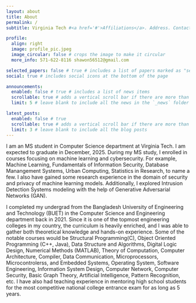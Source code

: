```yaml
---
layout: about
title: About
permalink: /
subtitle: Virginia Tech #<a href='#'>Affiliations</a>. Address. Contacts. Motto. Etc.

profile:
  align: right
  image: profile_pic.jpeg
  image_circular: false # crops the image to make it circular
  more_info: 571-622-8116 shawon56512@gmail.com

selected_papers: false # true # includes a list of papers marked as "selected={true}"
social: true # includes social icons at the bottom of the page

announcements:
  enabled: false # true # includes a list of news items
  scrollable: true # adds a vertical scroll bar if there are more than 3 news items
  limit: 5 # leave blank to include all the news in the `_news` folder

latest_posts:
  enabled: false # true
  scrollable: true # adds a vertical scroll bar if there are more than 3 new posts items
  limit: 3 # leave blank to include all the blog posts
---
```


I am an MS student in Computer Science department at Virginia Tech. I am expected to graduate in December, 2025. During my MS study, I enrolled in courses focusing on machine learning and cybersecurity. For example, Machine Learning, Fundamentals of Information Security, Database Manangement Systems, Urban Computing, Statistics in Research, to name a few. I also have gained some research experience in the domain of security and privacy of machine learning models. Additionally, I explored Intrusion Detection Systems modeling with the help of Generative Adversarial Networks (GAN). 

I completed my undergrad from the Bangladesh University of Engineering and Technology (BUET) in the Computer Science and Engineering department back in 2021. Since it is one of the topmost engineering colleges in my country, the curriculum is heavily enriched, and I was able to gather both theoretical knowledge and hands-on experience. Some of the notable courses would be Structural Programming(C), Object Oriented Programming (C++, Java), Data Structure and Algorithms, Digital Logic Design, Numerical Methods (MATLAB), Theory of Computation, Computer Architecture,  Compiler, Data Communication, Microprocessors, Microcontrolerss, and Embedded Systems, Operating System, Software Engineering, Information System Design, Computer Network, Computer Security, Basic Graph Theory, Artificial Intelligence, Pattern Recognition, etc. I have also had teaching experience in mentoring high school students for the most competitive national college entrance exam for as long as 5 years.

<!-- Currently, I am involved in the<a href='https://www.simstudent.org/home'> SimStudent project.</a>, a teachable agent that uses inductive logic programming to learn from students' demonstrations. My role involves generating contextually relevant questions to enhance students' critical thinking and equation-solving skills during their interactions with SimStudent.

Outside of work, I enjoy meeting new people and embracing diverse perspectives. I find joy in dancing, exploring new cultures, and discovering new hobbies. Whether through my work or personal life, I aim to live with purpose, positivity, and curiosity and welcome anyone who wants to connect or share ideas.

Write your biography here. Tell the world about yourself. Link to your favorite [subreddit](http://reddit.com). You can put a picture in, too. The code is already in, just name your picture `prof_pic.jpg` and put it in the `img/` folder.

Put your address / P.O. box / other info right below your picture. You can also disable any of these elements by editing `profile` property of the YAML header of your `_pages/about.md`. Edit `_bibliography/papers.bib` and Jekyll will render your [publications page](/al-folio/publications/) automatically.

Link to your social media connections, too. This theme is set up to use [Font Awesome icons](https://fontawesome.com/) and [Academicons](https://jpswalsh.github.io/academicons/), like the ones below. Add your Facebook, Twitter, LinkedIn, Google Scholar, or just disable all of them. -->
